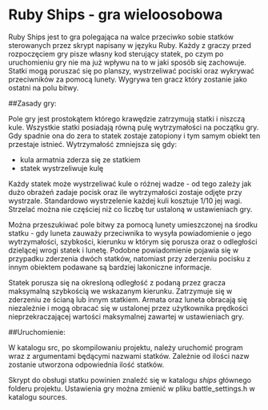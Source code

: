 Ruby Ships - gra wieloosobowa
=======

Ruby Ships jest to gra polegająca na walce przeciwko sobie statków sterowanych przez skrypt napisany w języku Ruby.
Każdy z graczy przed rozpoczęciem gry pisze własny kod sterujący statek, po czym po uruchomieniu gry nie ma już
wpływu na to w jaki sposób się zachowuje. Statki mogą poruszać się po planszy, wystrzeliwać pociski oraz wykrywać 
przeciwników za pomocą lunety. Wygrywa ten gracz który zostanie jako ostatni na polu bitwy.


##Zasady gry:

Pole gry jest prostokątem którego krawędzie zatrzymują statki i niszczą kule.
Wszystkie statki posiadają równą pulę wytrzymałości na początku gry. Gdy spadnie ona do zera to statek zostaje zatopiony
i tym samym obiekt ten przestaje istnieć. Wytrzymałość zmniejsza się gdy: 

- kula armatnia zderza się ze statkiem 
- statek wystrzeliwuje kulę

Każdy statek może wystrzeliwać kule o różnej wadze - od tego zależy jak dużo obrażeń zadaje pocisk oraz ile 
wytrzymałości zostaje odjęte przy wystrzale. Standardowo wystrzelenie każdej kuli kosztuje 1/10 jej wagi. Strzelać można 
nie częściej niż co liczbę tur ustaloną w ustawieniach gry.

Można przeszukiwać pole bitwy za pomocą lunety umieszczonej na środku statku - gdy luneta zauważy przeciwnika to wysyła 
powiadomienie o jego wytrzymałości, szybkości, kierunku w którym się porusza oraz o odległości dzielącej wrogi statek 
i lunetę. Podobne powiadomienie pojawia się w przypadku zderzenia dwóch statków, natomiast przy zderzeniu pocisku z 
innym obiektem podawane są bardziej lakoniczne informacje.

Statek porusza się na okresloną odległość z podaną przez gracza maksymalną szybkością we wskazanym kierunku.
Zatrzymuje się w zderzeniu ze ścianą lub innym statkiem. Armata oraz luneta obracają się niezależnie i mogą obracać się
w ustalonej przez użytkownika prędkości nieprzekraczającej wartości maksymalnej zawartej w ustawieniach gry.


##Uruchomienie:

W katalogu src, po skompilowaniu projektu, należy uruchomić program wraz z argumentami będącymi nazwami statków.
Zależnie od ilości nazw zostanie utworzona odpowiednia ilość statków.

Skrypt do obsługi statku powinien znaleźć się w katalogu *ships* głównego folderu projektu. Ustawienia gry można zmienić
w pliku battle_settings.h w katalogu sources.
